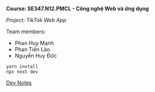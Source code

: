 <strong>Course: SE347.N12.PMCL - Công nghệ Web và ứng dụng</strong>

<em>Project: TikTok Web App</em>

Team members:

- Phan Huy Mạnh
- Phan Tiến Lào
- Nguyễn Huy Đức

```
yarn install
npx next dev
```

[Dev Notes](https://docs.google.com/document/d/1dducYr_DVy797el-HXvUz65-zAvw0gMbip9jaPOhMKc)
